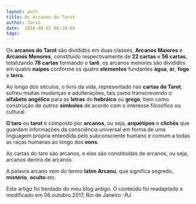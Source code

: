 ```yaml
---
layout: post
title: Os Arcanos do Tarot
author: Jario
date:  2018-08-02 08:10:04
tags:
---
```

Os **arcanos do Tarot** são divididos em duas classes, **Arcanos Maiores** e **Arcanos Menores**, constituido respectivamente de **22 cartas** e **56 cartas**, totalizando **78 cartas** formando o **tarô**, os arcanos menores são divididos em quatro **naipes** conforme os quatro **elementos** fundantes **água**, **ar**, **fogo** e **terra**.

Ao longo dos séculos, o livro da vida, representado nas **cartas do Tarot**, sofreu muitas mudanças e adulterações, tais como transcrevendo o **alfabeto angélico** para as **letras** do **hebráico** ou **grego**, bem como construção de outros **símbolos** de acordo com o interesse filosófico ou cultural.

**O taro** ou **tarot** é composto por **arcanos**, ou seja, **arquétipos** e **clichês** que guardam informações da consciência universal em forma de uma linguagem própria entendida pelo subconsciente humano e comum a todas as raças humanas ao longo dos **eons**.

As cartas do taro são arcanos, e elas são constituídas de arcanos, ou seja, arcanos dentro de arcanos.

A palavra arcano vem do termo  **latim Arcanu**, que significa segredo, **mistério**, **oculto** etc.

Este artigo foi herdado do meu blog antigo. O conteúdo foi readaptado e modificado em 06.outubro.2017, Rio de Janeiro -RJ